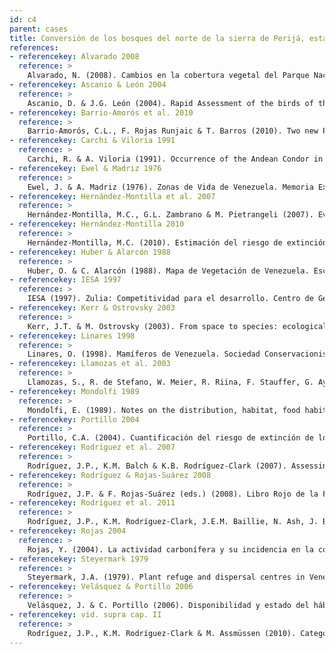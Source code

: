 ```yaml
---
id: c4
parent: cases
title: Conversión de los bosques del norte de la sierra de Perijá, estado Zulia
references:
- referencekey: Alvarado 2008
  reference: >
    Alvarado, N. (2008). Cambios en la cobertura vegetal del Parque Nacional Sierra de Perijá del estado Zulia por medio de sensores remotos Landsat 7 TM+ (Período 1989-2002). Trabajo Especial de Grado, Departamento de Biología, Facultad Experimental de Ciencias, La Universidad del Zulia, Maracaibo. 38 pp.
- referencekey: Ascanio & León 2004
  reference: >
    Ascanio, D. & J.G. León (2004). Rapid Assessment of the birds of the Perijá Mountains. Informe Técnico. 9 pp.
- referencekey: Barrio-Amorós et al. 2010
  reference: >
    Barrio-Amorós, C.L., F. Rojas Runjaic & T. Barros (2010). Two new Pristimantis (Anura: Terrarana: Strabomantidae) from the sierra de Perijá, Venezuela. Zootaxa 2329: 1-21.
- referencekey: Carchi & Viloria 1991
  reference: >
    Carchi, R. & A. Viloria (1991). Occurrence of the Andean Condor in the Perijá Mountains of Venezuela. Wilson Bulletin 103: 720-722.
- referencekey: Ewel & Madriz 1976
  reference: >
    Ewel, J. & A. Madriz (1976). Zonas de Vida de Venezuela. Memoria Explicativa sobre el Mapa Ecológico. 2a. ed. Editorial Sucre: Caracas, Venezuela. 265 pp.
- referencekey: Hernández-Montilla et al. 2007
  reference: >
    Hernández-Montilla, M.C., G.L. Zambrano & M. Pietrangeli (2007). Evaluación del impacto causado por el cultivo de X. sagittifolium (Malanga) en los suelos de comunidades forestales del sector Río Frío, estado Zulia. Resumen VII Congreso Venezolano de Ecología, Ciudad Guayana Venezuela. 395 pp.
- referencekey: Hernández-Montilla 2010
  reference: >
    Hernández-Montilla, M.C. (2010). Estimación del riesgo de extinción de los hábitats terrestres de la cuenca de los ríos Lajas y Palmar del estado Zulia. Tesis de grado, Departamento de Biología, Facultad Experimental de Ciencias, La Universidad del Zulia, Maracaibo. 79 pp.
- referencekey: Huber & Alarcón 1988
  reference: >
    Huber, O. & C. Alarcón (1988). Mapa de Vegetación de Venezuela. Escala 1:2.000.000. The Nature Conservancy, MARNR: Caracas.
- referencekey: IESA 1997
  reference: >
    IESA (1997). Zulia: Competitividad para el desarrollo. Centro de Gerencia Estratégica y Competitividad. IESA (eds). Caracas, Venezuela. 524 pp.
- referencekey: Kerr & Ostrovsky 2003
  reference: >
    Kerr, J.T. & M. Ostrovsky (2003). From space to species: ecological applications for remote sensing. Trends in Ecology & Evolution 18(6): 299-305.
- referencekey: Linares 1998
  reference: >
    Linares, O. (1998). Mamíferos de Venezuela. Sociedad Conservacionista Audubon de Venezuela: Caracas, Venezuela. 691 pp.
- referencekey: Llamozas et al. 2003
  reference: >
    Llamozas, S., R. de Stefano, W. Meier, R. Riina, F. Stauffer, G. Aymard, O. Huber & R. Ortiz (2003). Libro Rojo de la Flora Venezolana. Provita, Fundación Polar, Fundación Instituto Botánico de Venezuela Dr. Tobías Lasser: Caracas, Venezuela. 557 pp.
- referencekey: Mondolfi 1989
  reference: >
    Mondolfi, E. (1989). Notes on the distribution, habitat, food habits, status and conservation of the spectacled bear (Tremarctos ornatus, Cuvier) in Venezuela. Mammalia 52 (49):525-544.
- referencekey: Portillo 2004
  reference: >
    Portillo, C.A. (2004). Cuantificación del riesgo de extinción de los hábitats terretres de la Zona Protectora de la Cuenca Baja de los Ríos Socuy, Guasare y Cachirí. Trabajo Especial de Grado. La Universidad del Zulia, Maracaibo. 88+xi pp.
- referencekey: Rodríguez et al. 2007
  reference: >
    Rodríguez, J.P., K.M. Balch & K.B. Rodríguez-Clark (2007). Assessing extinction risk in the absence of species-level data: quantitative criteria for terrestrial ecosystems. Biodiversity Conservation 16: 183-209.
- referencekey: Rodríguez & Rojas-Suárez 2008
  reference: >
    Rodríguez, J.P. & F. Rojas-Suárez (eds.) (2008). Libro Rojo de la Fauna Venezolana. 3a. ed. Provita y Shell Venezuela, S.A.: Caracas, Venezuela. 364 pp.
- referencekey: Rodríguez et al. 2011
  reference: >
    Rodríguez, J.P., K.M. Rodríguez-Clark, J.E.M. Baillie, N. Ash, J. Benson, T. Boucher, C. Brown, N. Burgess, B. Collen, M. Jennings, D.A. Keith, E. Nicholson, C. Revenga, B. Reyers, M. Rouget, T. Smith, M. Spalding, A. Taber, M. Walpole, I. Zager & T. Zamin (2011). Establishing red list criteria for threatened ecosystems. Conservation Biology 25: [doi: 10.1111/j.1523 1739.2010.1598].
- referencekey: Rojas 2004
  reference: >
    Rojas, Y. (2004). La actividad carbonífera y su incidencia en la configuración del territorio zuliano (Venezuela): Propuestas parciales para un plan de ordenamiento territorial. Revista Geográfica Venezolana 45(2): 199-220.
- referencekey: Steyermark 1979
  reference: >
    Steyermark, J.A. (1979). Plant refuge and dispersal centres in Venezuela: Their relict and endemic element. Pp. 185-221. En: K. Larsen & L.B. Holm-Nielsen (eds). Tropical Botany. Academic Press: Great Britain, London.
- referencekey: Velásquez & Portillo 2006
  reference: >
    Velásquez, J. & C. Portillo (2006). Disponibilidad y estado del hábitat de tres especies de primates (Ateles hybridus, Cebus albifrons y Aotus trivirgatus) amenazadas de extinción en la sierra de Perijá: Generación de información biogeográfica base para el diseño de proyectos de investigación para la conservación. Informe Final IEA. 35 pp.
- referencekey: vid. supra cap. II
  reference: >
    Rodríguez, J.P., K.M. Rodríguez-Clark & M. Assmüssen (2010). Categorías y criterios de las listas rojas de ecosistemas. Pp: 93-105. En: J.P. Rodríguez, F. Rojas-Suárez & D. Giraldo Hernández (eds.). Libro Rojo de los Ecosistemas Terrestres de Venezuela. Provita, Shell Venezuela, Lenovo (Venezuela). Caracas: Venezuela.
---
```

